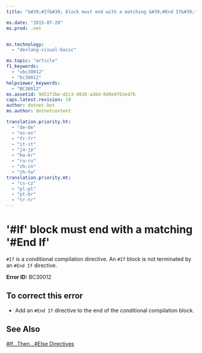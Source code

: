 ```yaml
---
title: "&#39;#If&#39; block must end with a matching &#39;#End If&#39;"

ms.date: "2015-07-20"
ms.prod: .net


ms.technology: 
  - "devlang-visual-basic"

ms.topic: "article"
f1_keywords: 
  - "vbc30012"
  - "bc30012"
helpviewer_keywords: 
  - "BC30012"
ms.assetid: 9d51f3be-d2c3-4918-a36d-0d9e9763e47b
caps.latest.revision: 10
author: dotnet-bot
ms.author: dotnetcontent

translation.priority.ht: 
  - "de-de"
  - "es-es"
  - "fr-fr"
  - "it-it"
  - "ja-jp"
  - "ko-kr"
  - "ru-ru"
  - "zh-cn"
  - "zh-tw"
translation.priority.mt: 
  - "cs-cz"
  - "pl-pl"
  - "pt-br"
  - "tr-tr"
---
```

# &#39;#If&#39; block must end with a matching &#39;#End If&#39;
`#If` is a conditional compilation directive. An `#If` block is not terminated by an `#End If` directive.  
  
 **Error ID:** BC30012  
  
## To correct this error  
  
-   Add an `#End If` directive to the end of the conditional compilation block.  
  
## See Also  
 [#If...Then...#Else Directives](../../visual-basic/language-reference/directives/if-then-else-directives.md)

